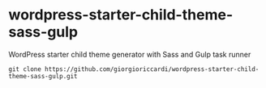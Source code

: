 # wordpress-starter-child-theme-sass-gulp
WordPress starter child theme generator with Sass and Gulp task runner

`git clone https://github.com/giorgioriccardi/wordpress-starter-child-theme-sass-gulp.git`
